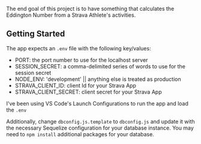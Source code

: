 The end goal of this project is to have something that calculates the Eddington Number from a Strava Athlete's activities.

## Getting Started
The app expects an `.env` file with the following key/values:
- PORT: the port number to use for the localhost server
- SESSION_SECRET: a comma-delimited series of words to use for the session secret
- NODE_ENV: 'development' || anything else is treated as production
- STRAVA_CLIENT_ID: client Id for your Strava App
- STRAVA_CLIENT_SECRET: client secret for your Strava App

I've been using VS Code's Launch Configurations to run the app and load the `.env`

Additionally, change `dbconfig.js.template` to `dbconfig.js` and update it with the necessary Sequelize configuration for your database instance. You may need to `npm install` additional packages for your database.
